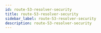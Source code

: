 ```yaml
---
id: route-53-resolver-security
title: route-53-resolver-security
sidebar_label: route-53-resolver-security
description: route-53-resolver-security
---
```

